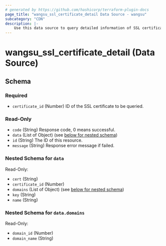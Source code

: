 ```yaml
---
# generated by https://github.com/hashicorp/terraform-plugin-docs
page_title: "wangsu_ssl_certificate_detail Data Source - wangsu"
subcategory: "CDN"
description: |-
    Use this data source to query detailed information of SSL certificate.
---
```


# wangsu_ssl_certificate_detail (Data Source)





<!-- schema generated by tfplugindocs -->
## Schema

### Required

- `certificate_id` (Number) ID of the SSL certificate to be queried.

### Read-Only

- `code` (String) Response code, 0 means successful.
- `data` (List of Object) (see [below for nested schema](#nestedatt--data))
- `id` (String) The ID of this resource.
- `message` (String) Response error message if failed.

<a id="nestedatt--data"></a>
### Nested Schema for `data`

Read-Only:

- `cert` (String)
- `certificate_id` (Number)
- `domains` (List of Object) (see [below for nested schema](#nestedobjatt--data--domains))
- `key` (String)
- `name` (String)

<a id="nestedobjatt--data--domains"></a>
### Nested Schema for `data.domains`

Read-Only:

- `domain_id` (Number)
- `domain_name` (String)
